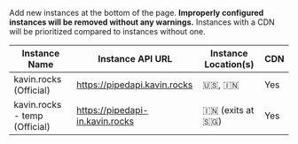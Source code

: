 Add new instances at the bottom of the page. **Improperly configured instances will be removed without any warnings.** Instances with a CDN will be prioritized compared to instances without one.

Instance Name | Instance API URL | Instance Location(s) | CDN
--- | --- | --- | ---
kavin.rocks (Official) | https://pipedapi.kavin.rocks | 🇺🇸, 🇮🇳 | Yes
kavin.rocks - temp (Official) | https://pipedapi-in.kavin.rocks | 🇮🇳 (exits at 🇸🇬) | Yes
